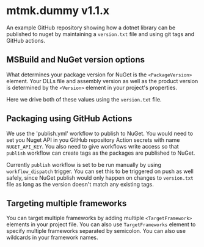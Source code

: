# mtmk.dummy v1.1.x

An example GitHub repository showing how a dotnet library can be published to nuget
by maintaining a `version.txt` file and using git tags and GitHub actions.

## MSBuild and NuGet version options

What determines your package version for NuGet is the `<PackageVersion>` element.
Your DLLs file and assembly version as well as the product version is determined by
the `<Version>` element in your project's properties.

Here we drive both of these values using the `version.txt` file.


## Packaging using GitHub Actions

We use the 'publish.yml' workflow to publish to NuGet. You would need to set you Nuget API
in you GitHub repository Action secrets with name `NUGET_API_KEY`. You also need to
give workflows write access so that `publish` workflow can create tags as the packages
are published to NuGet.

Currently `publish` workflow is set to be run manually by using `workflow_dispatch` trigger.
You can set this to be triggered on push as well safely, since NuGet publish would only happen on
changes to `version.txt` file as long as the version doesn't match any existing tags.

## Targeting multiple frameworks

You can target multiple frameworks by adding multiple `<TargetFramework>` elements in your
project file. You can also use `TargetFrameworks` element to specify multiple frameworks
separated by semicolon. You can also use wildcards in your framework names.
